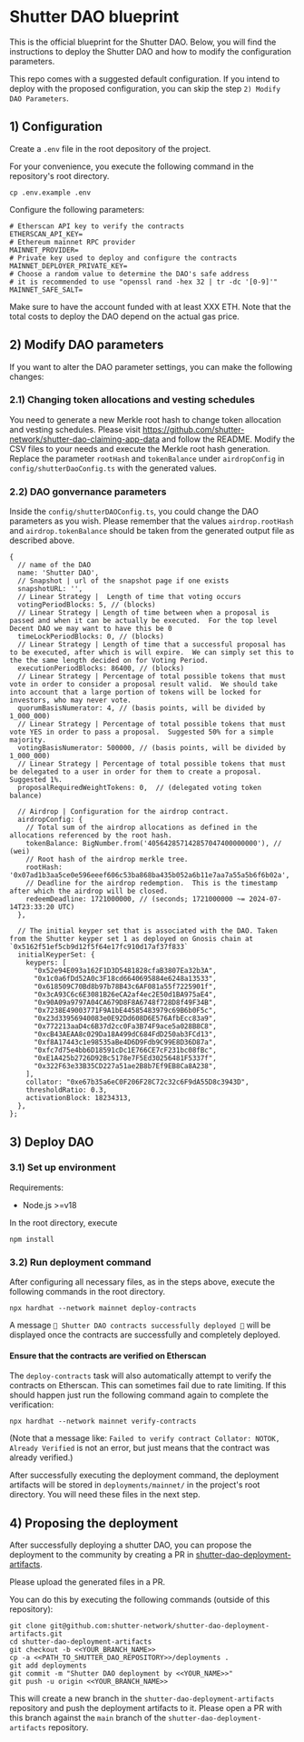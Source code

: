 # Shutter DAO blueprint

This is the official blueprint for the Shutter DAO. Below, you will find the instructions to deploy the Shutter DAO and how to modify the configuration parameters.

This repo comes with a suggested default configuration. If you intend to deploy with the proposed configuration, you can skip the step `2) Modify DAO Parameters`.

## 1) Configuration
Create a `.env` file in the root depository of the project.

For your convenience, you execute the following command in the repository's root directory.

``` 
cp .env.example .env
```

Configure the following parameters:

```
# Etherscan API key to verify the contracts
ETHERSCAN_API_KEY=
# Ethereum mainnet RPC provider
MAINNET_PROVIDER=
# Private key used to deploy and configure the contracts
MAINNET_DEPLOYER_PRIVATE_KEY=
# Choose a random value to determine the DAO's safe address
# it is recommended to use "openssl rand -hex 32 | tr -dc '[0-9]'"
MAINNET_SAFE_SALT=
```

Make sure to have the account funded with at least XXX ETH. Note that the total costs to deploy the DAO depend on the actual gas price.

## 2) Modify DAO parameters

If you want to alter the DAO parameter settings, you can make the following changes:

### 2.1) Changing token allocations and vesting schedules
You need to generate a new Merkle root hash to change token allocation and vesting schedules.
Please visit https://github.com/shutter-network/shutter-dao-claiming-app-data and follow the README.
Modify the CSV files to your needs and execute the Merkle root hash generation. Replace the parameter
`rootHash` and `tokenBalance` under `airdropConfig` in `config/shutterDaoConfig.ts` with the generated values.

### 2.2) DAO gonvernance parameters
Inside the `config/shutterDAOConfig.ts`, you could change the DAO parameters as you wish.
Please remember that the values `airdrop.rootHash` and `airdrop.tokenBalance` should be taken from the generated output
file as described above.

```
{
  // name of the DAO
  name: 'Shutter DAO',
  // Snapshot | url of the snapshot page if one exists
  snapshotURL: '',
  // Linear Strategy |  Length of time that voting occurs
  votingPeriodBlocks: 5, // (blocks)
  // Linear Strategy | Length of time between when a proposal is passed and when it can be actually be executed.  For the top level Decent DAO we may want to have this be 0
  timeLockPeriodBlocks: 0, // (blocks)
  // Linear Strategy | Length of time that a successful proposal has to be executed, after which is will expire.  We can simply set this to the the same length decided on for Voting Period.
  executionPeriodBlocks: 86400, // (blocks)
  // Linear Strategy | Percentage of total possible tokens that must vote in order to consider a proposal result valid.  We should take into account that a large portion of tokens will be locked for investors, who may never vote.
  quorumBasisNumerator: 4, // (basis points, will be divided by 1_000_000)
  // Linear Strategy | Percentage of total possible tokens that must vote YES in order to pass a proposal.  Suggested 50% for a simple majority.
  votingBasisNumerator: 500000, // (basis points, will be divided by 1_000_000)
  // Linear Strategy | Percentage of total possible tokens that must be delegated to a user in order for them to create a proposal.  Suggested 1%.
  proposalRequiredWeightTokens: 0,  // (delegated voting token balance)

  // Airdrop | Configuration for the airdrop contract.
  airdropConfig: {
    // Total sum of the airdrop allocations as defined in the allocations referenced by the root hash.
    tokenBalance: BigNumber.from('405642857142857047400000000'), // (wei)
    // Root hash of the airdrop merkle tree.
    rootHash: '0x07ad1b3aa5ce0e596eeef606c53ba868ba435b052a6b11e7aa7a55a5b6f6b02a',
    // Deadline for the airdrop redemption.  This is the timestamp after which the airdrop will be closed.
    redeemDeadline: 1721000000, // (seconds; 1721000000 ~= 2024-07-14T23:33:20 UTC)
  },

  // The initial keyper set that is associated with the DAO. Taken from the Shutter keyper set 1 as deployed on Gnosis chain at `0x5162f51ef5cb9d12f5f64e17fc910d17af37f833`
  initialKeyperSet: {
    keypers: [
      "0x52e94E093a162F1D3D5481828cfaB3807Ea32b3A",
      "0x1c0a6fDd52A0c3F18cd6640695884e6248a13533",
      "0x618509C70Bd8b97b78B43c6AF081a55f7225901f",
      "0x3cA93C6c6E3081B26eCA2af4ec2E50d1BA975aE4",
      "0x90A09a9797A04CA679D8F8A6748f728D8f49F34B",
      "0x7238E49003771F9A1bE44585483979c69B6b0F5c",
      "0x23d33956940083e0E92Dd608D6E576AfbEcc83a9",
      "0x772213aaD4c6B37d2cc0Fa3B74F9ace5a028B8C8",
      "0xcB43AEAA8c029Da18A499dC684FdD250ab3FCd13",
      "0xf8A17443c1e98535aBe4D6D9Fdb9C99E8D36D87a",
      "0xfc7d75e4bb6D18591cDc1E766CE7cF231bc08fBc",
      "0xE1A425b2726D92Bc5178e7F5Ed30256481F5337f",
      "0x322F63e33B35CD227a51ae2B8b7Ef9EB8Ca8A238",
    ],
    collator: "0xe67b35a6eC0F206F28C72c32c6F9dA55D8c3943D",
    thresholdRatio: 0.3,
    activationBlock: 18234313,
  },
};
```

## 3) Deploy DAO

### 3.1) Set up environment

Requirements: 

- Node.js >=v18

In the root directory, execute

```
npm install
```

### 3.2) Run deployment command

After configuring all necessary files, as in the steps above, execute the following commands in the root directory.
``` 
npx hardhat --network mainnet deploy-contracts
```

A message `🚀 Shutter DAO contracts successfully deployed 🚀` will be displayed once the contracts are successfully and completely deployed.


#### Ensure that the contracts are verified on Etherscan

The `deploy-contracts` task will also automatically attempt to verify the contracts on Etherscan.
This can sometimes fail due to rate limiting. If this should happen just run the following command again to complete the verification:

```shell
npx hardhat --network mainnet verify-contracts
```

(Note that a message like: `Failed to verify contract Collator: NOTOK, Already Verified` is not an error, but just 
means that the contract was already verified.)


After successfully executing the deployment command, the deployment artifacts will be stored in `deployments/mainnet/`
in the project's root directory. You will need these files in the next step.

## 4) Proposing the deployment
After successfully deploying a shutter DAO, you can propose the deployment to the community by creating a PR in 
[shutter-dao-deployment-artifacts](https://github.com/shutter-network/shutter-dao-deployment-artifacts).

Please upload the generated files in a PR.

You can do this by executing the following commands (outside of this repository):

```
git clone git@github.com:shutter-network/shutter-dao-deployment-artifacts.git
cd shutter-dao-deployment-artifacts
git checkout -b <<YOUR_BRANCH_NAME>> 
cp -a <<PATH_TO_SHUTTER_DAO_REPOSITORY>>/deployments .
git add deployments
git commit -m "Shutter DAO deployment by <<YOUR_NAME>>"
git push -u origin <<YOUR_BRANCH_NAME>>
```

This will create a new branch in the `shutter-dao-deployment-artifacts` repository and push the deployment artifacts to it.
Please open a PR with this branch against the `main` branch of the `shutter-dao-deployment-artifacts` repository.
